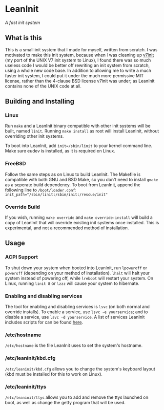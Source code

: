 LeanInit
========
_A fast init system_

## What is this
This is a small init system that I made for myself, written from scratch.
I was motivated to make this init system, because when I was cleaning up
[v7init](https://github.com/JohnoKing/v7init) (my port of the UNIX V7 init system to Linux), I found there was so much useless
code I would be better off rewriting an init system from scratch, using a
whole new code base. In addition to allowing me to write a much faster init
system, I could put it under the much more permissive MIT license, rather
than the 4-clause BSD license v7init was under; as LeanInit contains none
of the UNIX code at all.

## Building and Installing
### Linux
Run `make` and a LeanInit binary compatible with other init systems will
be built, named `linit`. Running `make install` as root will install
LeanInit, without overriding other init systems.

To boot into LeanInit, add `init=/sbin/linit` to your kernel command
line. Make sure eudev is installed, as it is required on Linux.

### FreeBSD
Follow the same steps as on Linux to build LeanInit. The Makefile
is compatible with both GNU and BSD Make, so you don't need to install
`gmake` as a seperate build dependency.
To boot from LeanInit, append the following line to `/boot/loader.conf`:
`init_path="/sbin/linit:/sbin/init:/rescue/init"`

### Override Build
If you wish, running `make override` and `make override-install` will
build a copy of LeanInit that will override existing init systems once
installed. This is experimental, and not a recommended method of
installation.

## Usage

### ACPI Support
To shut down your system when booted into LeanInit, run `lpoweroff` or
`poweroff` (depending on your method of installation). `lhalt` will halt
your system instead of powering off, while `lreboot` will restart your system.
On Linux, running `linit 8` or `lzzz` will cause your system to hibernate.

### Enabling and disabling services
The tool for enabling and disabling services is `lsvc` (on both
normal and override installs). To enable a service, use `lsvc -e yourservice`;
and to disable a service, use `lsvc -d yourservice`. A list of services
LeanInit includes scripts for can be found [here](https://github.com/JohnoKing/leaninit/tree/master/svc).

### /etc/hostname
`/etc/hostname` is the file LeanInit uses to set the system's hostname.

### /etc/leaninit/kbd.cfg
`/etc/leaninit/kbd.cfg` allows you to change the system's keyboard layout
(kbd must be installed for this to work on Linux).

### /etc/leaninit/ttys
`/etc/leaninit/ttys` allows you to add and remove the ttys launched on boot,
as well as change the getty program that will be used.
